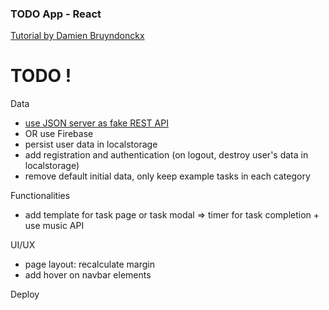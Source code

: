 ### TODO App - React ###

[Tutorial by Damien Bruyndonckx](https://fr.linkedin.com/learning/l-essentiel-de-react-js-2/)

# TODO !
Data
- [use JSON server as fake REST API](https://www.webtips.dev/react-json-server)
- OR use Firebase
- persist user data in localstorage
- add registration and authentication (on logout, destroy user's data in localstorage)
- remove default initial data, only keep example tasks in each category

Functionalities
- add template for task page or task modal => timer for task completion + use music API
 
UI/UX
- page layout: recalculate margin
- add hover on navbar elements

Deploy
